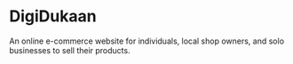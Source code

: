 # DigiDukaan
An online e-commerce website for individuals, local shop owners, and solo businesses to sell their products.
